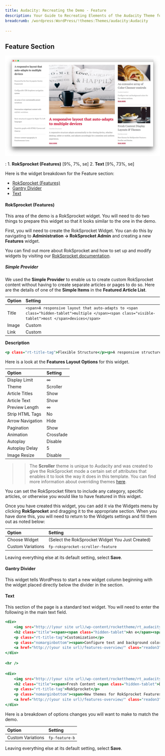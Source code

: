 ```yaml
---
title: Audacity: Recreating the Demo - Feature
description: Your Guide to Recreating Elements of the Audacity Theme for WordPress
breadcrumb: /wordpress:WordPress/!themes:Themes/audacity:Audacity

---
```


Feature Section
-----

![Feature](assets/demo_3.jpeg)

:   1. **RokSprocket (Features)** [9%, 7%, se]
    2. **Text** [9%, 73%, se]

Here is the widget breakdown for the Feature section:

* [RokSprocket (Features)](#roksprocket-(features))
* [Gantry Divider](#gantry-divider)
* [Text](#text)

#### RokSprocket (Features)

This area of the demo is a RokSprocket widget. You will need to do two things to prepare this widget so that it looks similar to the one in the demo.

First, you will need to create the RokSprocket Widget. You can do this by navigating to **Administration -> RokSprocket Admin** and creating a new **Features** widget.

You can find out more about RokSprocket and how to set up and modify widgets by visiting our [RokSprocket documentation](../../plugins/roksprocket).

##### Simple Provider

We used the **Simple Provider** to enable us to create custom RokSprocket content without having to create separate articles or pages to do so. Here are the details of one of the **Simple Items** in the **Featured Article List**.

| Option | Setting                                                                                                                                             |
| :----- | :-------------------------------------------                                                                                                        |
| Title  | `<span>A responsive layout that auto-adapts to <span class="hidden-tablet">multiple </span><span class="visible-tablet">most </span>devices</span>` |
| Image  | Custom                                                                                                                                              |
| Link   | Custom                                                                                                                                              |

**Description**

~~~ .html
<p class="rt-title-tag">Flexible Structure</p><p>A responsive structure adapts automatically to the viewing device, whether desktop, tablet or mobile, and adjusts accordingly for a seamless and uniform experience.</p>
~~~

Here is a look at the **Features Layout Options** for this widget.

| Option           | Setting        |
| :--------------- | :------------- |
| Display Limit    | ∞              |
| Theme            | Scroller       |
| Article Titles   | Show           |
| Article Text     | Show           |
| Preview Length   | ∞              |
| Strip HTML Tags  | No             |
| Arrow Navigation | Hide           |
| Pagination       | Show           |
| Animation        | Crossfade      |
| Autoplay         | Disable        |
| Autoplay Delay   | 5              |
| Image Resize     | Disable        |

>> The **Scroller** theme is unique to Audacity and was created to give the RokSprocket mode a certain set of attributes that enables it to look the way it does in this template. You can find more information about overriding themes [here](../../plugins/roksprocket/layout_modes.md#custom-layout-theme-overrides).

You can set the RokSprocket filters to include any category, specific articles, or otherwise you would like to have featured in this widget.

Once you have created this widget, you can add it via the Widgets menu by clicking **RokSprocket** and dragging it to the appropriate section. When you have done this, you will need to return to the Widgets settings and fill them out as noted below:

| Option            | Setting                                          |
| :---------------- | :----------------------------------------------- |
| Choose Widget     | (Select the RokSprocket Widget You Just Created) |
| Custom Variations | `fp-roksprocket-scroller-feature`                |

Leaving everything else at its default setting, select **Save**.

#### Gantry Divider

This widget tells WordPress to start a new widget column beginning with the widget placed directly below the divider in the section.

#### Text

This section of the page is a standard text widget. You will need to enter the following in the main text field.

~~~ .html
<div>
    <img src="http://(your site url)/wp-content/rockettheme/rt_audacity_wp/home/fp-feature/img-01.jpg" alt="image" />
    <h2 class="title"><span><span class="hidden-tablet">An e</span><span class="visible-tablet">E</span>xtensive<span class="hidden-tablet"> array of</span> Color Chooser controls</span></h2>
    <p class="rt-title-tag">Customization</p>
    <p class="nomarginbottom"><span>Configure text and background colors<span class="hidden-tablet"> for the various sections</span>.</span></p>
    <a href="http://(your site url)/features-overview/" class="readon3">Read More</a>
</div>

<hr />

<div>
    <img src="http://(your site url)/wp-content/rockettheme/rt_audacity_wp/home/fp-feature/img-02.jpg" alt="image" />
    <h2 class="title"><span>Fresh Content <span class="hidden-tablet">Display </span>Layouts &amp; Themes</span></h2>
    <p class="rt-title-tag">RokSprocket</p>
    <p class="nomarginbottom"><span>New themes for RokSprocket Features<span class="hidden-tablet">: Scroller and Stories</span>.</span></p>
    <a href="http://(your site url)/features-overview/" class="readon3">Read More</a>
</div>
~~~

Here is a breakdown of options changes you will want to make to match the demo.

| Option            | Setting        |
| :---------------- | :---------     |
| Custom Variations | `fp-feature-b` |

Leaving everything else at its default setting, select **Save**.

